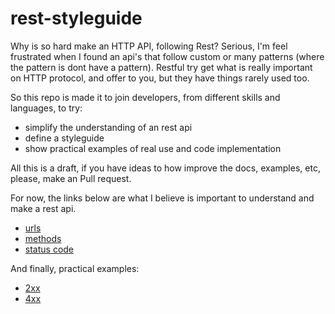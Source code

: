 # rest-styleguide

Why is so hard make an HTTP API, following Rest? 
Serious, I'm feel frustrated when I found an api's that follow custom or many patterns (where the pattern is dont have a pattern). 
Restful try get what is really important on HTTP protocol, and offer to you, but they have things rarely used too.

So this repo is made it to join developers, from different skills and languages, to try:

- simplify the understanding of an rest api
- define a styleguide
- show practical examples of real use and code implementation

All this is a draft, if you have ideas to how improve the docs, examples, etc, please, make an Pull request.

For now, the links below are what I believe is important to understand and make a rest api.

- [urls](https://github.com/darlanmendonca/rest-styleguide/blob/master/urls.md)
- [methods](https://github.com/darlanmendonca/rest-styleguide/blob/master/methods.md)
- [status code](https://github.com/darlanmendonca/rest-styleguide/blob/master/status_code.md)

And finally, practical examples:

- [2xx](https://github.com/darlanmendonca/rest-styleguide/blob/master/status_code_2xx.md)
- [4xx](https://github.com/darlanmendonca/rest-styleguide/blob/master/status_code_4xx.md)